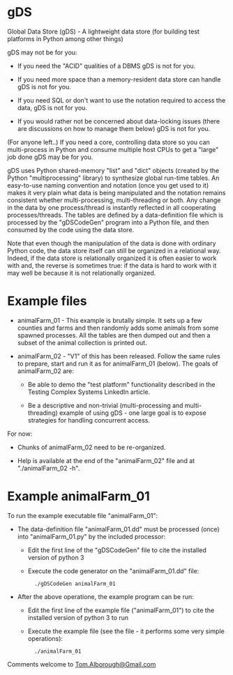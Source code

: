 # gDS

Global Data Store (gDS) - A lightweight data store (for building test platforms in Python among other things)

gDS may not be for you:

* If you need the "ACID" qualities of a DBMS gDS is not for you.
    
* If you need more space than a memory-resident data store can handle gDS is not for you.

* If you need SQL or don't want to use the notation required to access the data, gDS is not for you.
    
* If you would rather not be concerned about data-locking issues (there are discussions on how to manage them below) gDS is not for you.
    
(For anyone left..) If you need a core, controlling data store so you can multi-process in Python and consume multiple host CPUs to 
get a "large" job done gDS may be for you.

gDS uses Python shared-memory "list" and "dict" objects (created by the Python "multiprocessing" library) to synthesize global 
run-time tables. An easy-to-use naming convention and notation (once you get used to it) makes it very plain what data is being 
manipulated and the notation remains consistent whether multi-processing, multi-threading or both. Any change in the data by one 
process/thread is instantly reflected in all cooperating processes/threads. The tables are defined by a data-definition file which 
is processed by the "gDSCodeGen" program into a Python file, and then consumed by the code using the data store.

Note that even though the manipulation of the data is done with ordinary Python code, the data store itself can still be organized in a
relational way. Indeed, if the data store is relationally organized it is often easier to work with and, the reverse is sometimes true:
if the data is hard to work with it may well be because it is not relationally organized.

Example files
=============

* animalFarm_01 - This example is brutally simple. It sets up a few counties and farms and then randomly adds some animals from some
        spawned processes. All the tables are then dumped out and then a subset of the animal collection is printed out.

* animalFarm_02 - "V1" of this has been released. Follow the same rules to prepare, start and run it as for animalFarm_01 (below). The goals of animalFarm_02 are:

    * Be able to demo the "test platform" functionality described in the Testing Complex Systems LinkedIn article.

    * Be a descriptive and non-trivial (multi-processing and multi-threading) example of using gDS - one large goal is to expose strategies for handling concurrent access.

For now:

* Chunks of animalFarm_02 need to be re-organized.

* Help is available at the end of the "animalFarm_02" file and at "./animalFarm_02 -h".

Example animalFarm_01
=====================

To run the example executable file "animalFarm_01":

* The data-definition file "animalFarm_01.dd" must be processed (once) into "animalFarm_01.py" by the included processor:

    * Edit the first line of the "gDSCodeGen" file to cite the installed version of python 3

    * Execute the code generator on the "animalFarm_01.dd" file:
        
            ./gDSCodeGen animalFarm_01
        
* After the above operatione, the example program can be run:

    * Edit the first line of the example file ("animalFarm_01") to cite the installed version of python 3 to run

    * Execute the example file (see the file - it performs some very simple operations):
        
            ./animalFarm_01

Comments welcome to Tom.Alborough@Gmail.com
